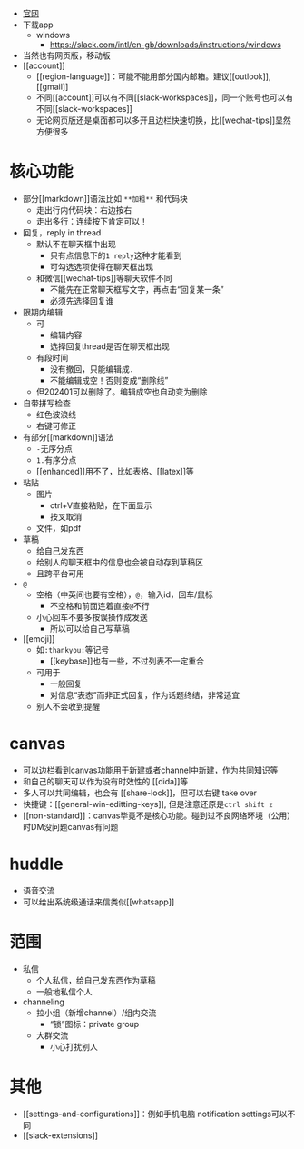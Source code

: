 - [官网](https://slack.com/intl/en-gb/)
- 下载app
  - windows
    - https://slack.com/intl/en-gb/downloads/instructions/windows
- 当然也有网页版，移动版
- [[account]]
  - [[region-language]]：可能不能用部分国内邮箱。建议[[outlook]], [[gmail]]
  - 不同[[account]]可以有不同[[slack-workspaces]]，同一个账号也可以有不同[[slack-workspaces]]
  - 无论网页版还是桌面都可以多开且边栏快速切换，比[[wechat-tips]]显然方便很多
# 核心功能
- 部分[[markdown]]语法比如 `**加粗**` 和代码块
  - 走出行内代码块：右边按右
  - 走出多行：连续按下肯定可以！
- 回复，reply in thread
  - 默认不在聊天框中出现
    - 只有点信息下的`1 reply`这种才能看到
    - 可勾选选项使得在聊天框出现
  - 和微信[[wechat-tips]]等聊天软件不同
    - 不能先在正常聊天框写文字，再点击“回复某一条”
    - 必须先选择回复谁
- 限期内编辑
  - 可
    - 编辑内容
    - 选择回复thread是否在聊天框出现
  - 有段时间
    - 没有撤回，只能编辑成`.`
    - 不能编辑成空！否则变成“删除线”
  - 但202401可以删除了。编辑成空也自动变为删除
- 自带拼写检查
  - 红色波浪线
  - 右键可修正
- 有部分[[markdown]]语法
  - `-`无序分点
  - `1.`有序分点
  - [[enhanced]]用不了，比如表格、[[latex]]等
- 粘贴
  - 图片
    - ctrl+V直接粘贴，在下面显示
    - 按叉取消
  - 文件，如pdf
- 草稿
  - 给自己发东西
  - 给别人的聊天框中的信息也会被自动存到草稿区
  - 且跨平台可用
- `@`
  - 空格（中英间也要有空格），`@`，输入id，回车/鼠标
    - 不空格和前面连着直接`@`不行
  - 小心回车不要多按误操作成发送
    - 所以可以给自己写草稿
- [[emoji]]
  - 如`:thankyou:`等记号
    - [[keybase]]也有一些，不过列表不一定重合
  - 可用于
    - 一般回复
    - 对信息“表态”而非正式回复，作为话题终结，非常适宜
  - 别人不会收到提醒
# canvas
- 可以边栏看到canvas功能用于新建或者channel中新建，作为共同知识等
- 和自己的聊天可以作为没有时效性的 [[dida]]等
- 多人可以共同编辑，也会有 [[share-lock]]，但可以右键 take over
- 快捷键：[[general-win-editting-keys]], 但是注意还原是`ctrl shift z`
- [[non-standard]]：canvas毕竟不是核心功能。碰到过不良网络环境（公用）时DM没问题canvas有问题
# huddle
- 语音交流
- 可以给出系统级通话来信类似[[whatsapp]]
# 范围
- 私信
  - 个人私信，给自己发东西作为草稿
  - 一般地私信个人
- channeling
  - 拉小组（新增channel）/组内交流
    - “锁”图标：private group
  - 大群交流
    - 小心打扰别人
# 其他
- [[settings-and-configurations]]：例如手机电脑 notification settings可以不同
- [[slack-extensions]]